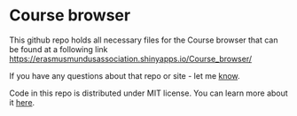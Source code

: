 # Course browser
This github repo holds all necessary files for the Course browser that can be found at a following link https://erasmusmundusassociation.shinyapps.io/Course_browser/

If you have any questions about that repo or site - let me [know](mailto:mikhail.balyasin@gmail.com).

Code in this repo is distributed under MIT license. You can learn more about it [here](https://opensource.org/licenses/MIT).
